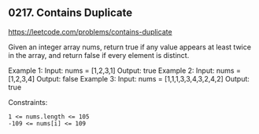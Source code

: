 ## 0217. Contains Duplicate

https://leetcode.com/problems/contains-duplicate

Given an integer array nums, return true if any value appears at least twice in the array, and return false if every element is distinct.


Example 1:
Input: nums = [1,2,3,1]
Output: true
Example 2:
Input: nums = [1,2,3,4]
Output: false
Example 3:
Input: nums = [1,1,1,3,3,4,3,2,4,2]
Output: true


Constraints:


	1 <= nums.length <= 105
	-109 <= nums[i] <= 109


